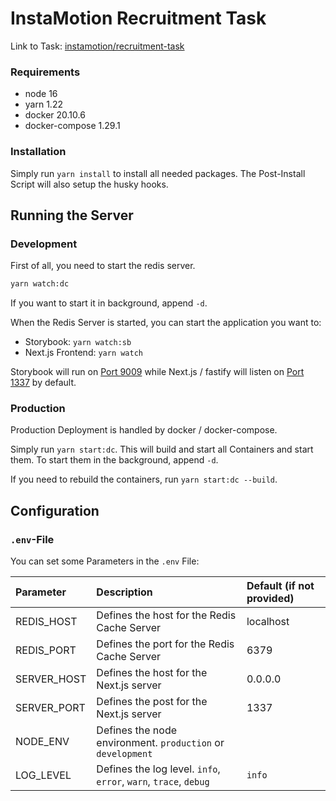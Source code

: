# InstaMotion Recruitment Task

Link to Task: [instamotion/recruitment-task](https://github.com/Instamotion/recruitment-task/commit/cfcaa41ce3ce32bbf872fbc0d00809fc06a992e4#diff-661cdfab660d6d8bee56e58f778ed3458731f13667977b3575e37b9a2d0f10aa)

### Requirements

- node 16
- yarn 1.22
- docker 20.10.6
- docker-compose 1.29.1

### Installation

Simply run `yarn install` to install all needed packages. The Post-Install Script will also setup the husky hooks.

## Running the Server

### Development

First of all, you need to start the redis server.

```bash
yarn watch:dc
```

If you want to start it in background, append `-d`.

When the Redis Server is started, you can start the application you want to:

- Storybook: `yarn watch:sb`
- Next.js Frontend: `yarn watch`

Storybook will run on [Port 9009](http://localhost:9009) while Next.js / fastify will listen on [Port 1337](http://localhost:1337) by default.

### Production

Production Deployment is handled by docker / docker-compose.

Simply run `yarn start:dc`. This will build and start all Containers and start them. To start them in the background, append `-d`.

If you need to rebuild the containers, run `yarn start:dc --build`.

## Configuration

### `.env`-File

You can set some Parameters in the `.env` File:

| Parameter   | Description                                                      | Default (if not provided) |
| :---------- | :--------------------------------------------------------------- | :------------------------ |
| REDIS_HOST  | Defines the host for the Redis Cache Server                      | localhost                 |
| REDIS_PORT  | Defines the port for the Redis Cache Server                      | 6379                      |
| SERVER_HOST | Defines the host for the Next.js server                          | 0.0.0.0                   |
| SERVER_PORT | Defines the post for the Next.js server                          | 1337                      |
| NODE_ENV    | Defines the node environment. `production` or `development`      |                           |
| LOG_LEVEL   | Defines the log level. `info`, `error`, `warn`, `trace`, `debug` | `info`                    |
